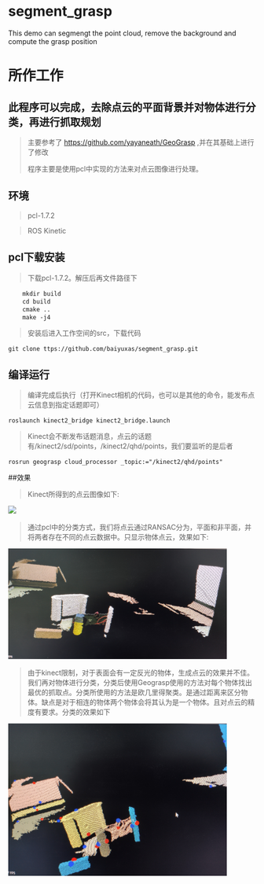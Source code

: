 # segment_grasp
This demo can segmengt the point cloud, remove the background and compute the grasp position
# 所作工作

## 此程序可以完成，去除点云的平面背景并对物体进行分类，再进行抓取规划

> 主要参考了 https://github.com/yayaneath/GeoGrasp ,并在其基础上进行了修改
>
> 程序主要是使用pcl中实现的方法来对点云图像进行处理。
## 环境
> pcl-1.7.2

> ROS Kinetic
## pcl下载安装
> 下载pcl-1.7.2。解压后再文件路径下

```
    mkdir build
    cd build 
    cmake ..
    make -j4  
```

> 安装后进入工作空间的src，下载代码 

```
git clone ttps://github.com/baiyuxas/segment_grasp.git
```
## 编译运行
> 编译完成后执行（打开Kinect相机的代码，也可以是其他的命令，能发布点云信息到指定话题即可）

```
roslaunch kinect2_bridge kinect2_bridge.launch
```

> Kinect会不断发布话题消息，点云的话题有/kinect2/sd/points，/kinect2/qhd/points，我们要监听的是后者

```
rosrun geograsp cloud_processor _topic:="/kinect2/qhd/points"
```


##效果
> Kinect所得到的点云图像如下:

<img src="/1.jpg" width="445"> 

> 通过pcl中的分类方式，我们将点云通过RANSAC分为，平面和非平面，并将两者存在不同的点云数据中。只显示物体点云，效果如下:

<img src="/2.jpg" width="445">

> 由于kinect限制，对于表面会有一定反光的物体，生成点云的效果并不佳。我们再对物体进行分类，分类后使用Geograsp使用的方法对每个物体找出最优的抓取点。分类所使用的方法是欧几里得聚类。是通过距离来区分物体。缺点是对于相连的物体两个物体会将其认为是一个物体。且对点云的精度有要求。分类的效果如下

<img src="/3.jpg" width="445">
